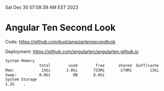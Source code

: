 Sat Dec 30 07:08:39 AM EST 2023

# Angular Ten Second Look

Code: https://github.com/kusl/angulartensecondlook

Deployment: https://github.com/angularten/angularten.github.io

```bash
System Memory
               total        used        free      shared  buff/cache   available
Mem:            15Gi       2.0Gi       733Mi       279Mi        13Gi        13Gi
Swap:          8.0Gi          0B       8.0Gi
System Storage
1.2G	.
```
```bash
